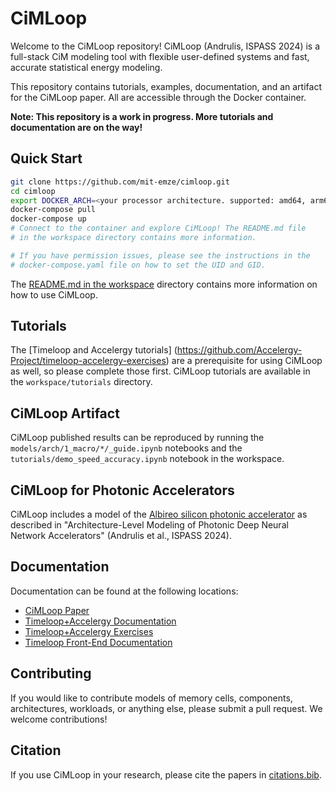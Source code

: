 # CiMLoop

Welcome to the CiMLoop repository! CiMLoop (Andrulis, ISPASS 2024) is a
full-stack CiM modeling tool with flexible user-defined systems and fast,
accurate statistical energy modeling.

This repository contains tutorials, examples, documentation, and an artifact for
the CiMLoop paper. All are accessible through the Docker container.

**Note: This repository is a work in progress. More tutorials and documentation
are on the way!**

## Quick Start

```bash
git clone https://github.com/mit-emze/cimloop.git
cd cimloop
export DOCKER_ARCH=<your processor architecture. supported: amd64, arm64>
docker-compose pull
docker-compose up
# Connect to the container and explore CiMLoop! The README.md file
# in the workspace directory contains more information.

# If you have permission issues, please see the instructions in the
# docker-compose.yaml file on how to set the UID and GID.
```

The [README.md in the workspace](workspace/README.md) directory contains more
information on how to use CiMLoop.

## Tutorials
The [Timeloop and Accelergy tutorials]
(https://github.com/Accelergy-Project/timeloop-accelergy-exercises) are a
prerequisite for using CiMLoop as well, so please complete those first. CiMLoop
tutorials are available in the `workspace/tutorials` directory.

## CiMLoop Artifact
CiMLoop published results can be reproduced by running the
`models/arch/1_macro/*/_guide.ipynb` notebooks and the
`tutorials/demo_speed_accuracy.ipynb` notebook in the workspace.

## CiMLoop for Photonic Accelerators
CiMLoop includes a model of the [Albireo silicon photonic
accelerator](workspace/models/arch/1_macro/albireo_isca_2021) as described in
"Architecture-Level Modeling of Photonic Deep Neural Network Accelerators"
(Andrulis et al., ISPASS 2024).

## Documentation
Documentation can be found at the following locations:

- [CiMLoop Paper <Not yet available>]()
- [Timeloop+Accelergy Documentation](https://timeloop.csail.mit.edu/)
- [Timeloop+Accelergy Exercises](https://github.com/Accelergy-Project/timeloop-accelergy-exercises)
- [Timeloop Front-End Documentation](https://accelergy-project.github.io/timeloopfe/)

## Contributing
If you would like to contribute models of memory cells, components,
architectures, workloads, or anything else, please submit a pull request. We
welcome contributions!

## Citation
If you use CiMLoop in your research, please cite the papers in
[citations.bib](citations.bib).

